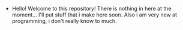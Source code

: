 - Hello!
Welcome to this repository!
There is nothing in here at the moment...
I'll put stuff that i make here soon.
Also i am very new at programming, i don't really know to much.

<!---
DeudzXD/DeudzXD is a ✨ special ✨ repository because its `README.md` (this file) appears on your GitHub profile.
You can click the Preview link to take a look at your changes.
--->
